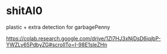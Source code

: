 # shitAI0
plastic + extra detection for garbagePenny


https://colab.research.google.com/drive/1Zl7HJ3xNjDsD6iqjbP-YWZLy65PdbyZG#scrollTo=I-98E1sleZHn
